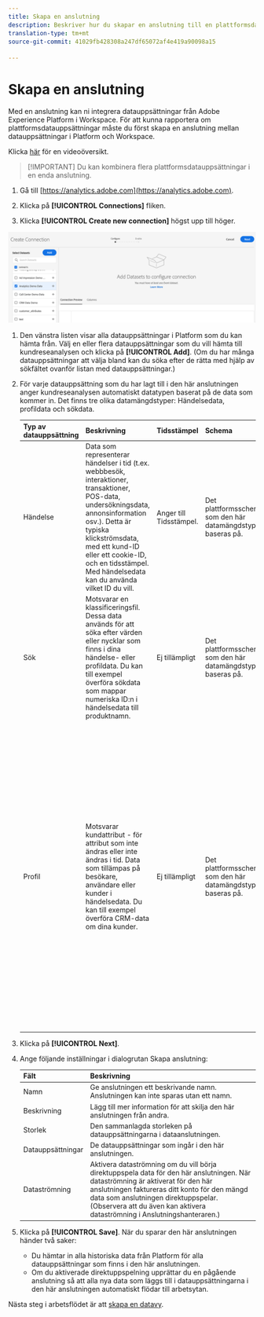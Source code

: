 ```yaml
---
title: Skapa en anslutning
description: Beskriver hur du skapar en anslutning till en plattformsdatauppsättning i kundreseanalysen.
translation-type: tm+mt
source-git-commit: 41029fb428308a247df65072af4e419a90098a15

---
```



# Skapa en anslutning

Med en anslutning kan ni integrera datauppsättningar från Adobe Experience Platform i Workspace. För att kunna rapportera om plattformsdatauppsättningar måste du först skapa en anslutning mellan datauppsättningar i Platform och Workspace.

Klicka [här](https://docs.adobe.com/content/help/en/platform-learn/tutorials/cja/connecting-customer-journey-analytics-to-data-sources-in-platform.html) för en videoöversikt.

>[!IMPORTANT] Du kan kombinera flera plattformsdatauppsättningar i en enda anslutning.

1. Gå till [https://analytics.adobe.com](https://analytics.adobe.com).

1. Klicka på **[!UICONTROL Connections]** fliken.

1. Klicka **[!UICONTROL Create new connection]** högst upp till höger.

![Skapa anslutning](assets/create-connection.png)

1. Den vänstra listen visar alla datauppsättningar i Platform som du kan hämta från. Välj en eller flera datauppsättningar som du vill hämta till kundreseanalysen och klicka på **[!UICONTROL Add]**. (Om du har många datauppsättningar att välja bland kan du söka efter de rätta med hjälp av sökfältet ovanför listan med datauppsättningar.)

1. För varje datauppsättning som du har lagt till i den här anslutningen anger kundreseanalysen automatiskt datatypen baserat på de data som kommer in. Det finns tre olika datamängdstyper: Händelsedata, profildata och sökdata.

   | Typ av datauppsättning | Beskrivning | Tidsstämpel | Schema | Person-ID |
   |---|---|---|---|---|
   | Händelse | Data som representerar händelser i tid (t.ex. webbbesök, interaktioner, transaktioner, POS-data, undersökningsdata, annonsinformation osv.). Detta är typiska klickströmsdata, med ett kund-ID eller ett cookie-ID, och en tidsstämpel. Med händelsedata kan du använda vilket ID du vill. | Anger till Tidsstämpel. | Det plattformsschema som den här datamängdstypen baseras på. | Ej tillämpligt |
   | Sök | Motsvarar en klassificeringsfil. Dessa data används för att söka efter värden eller nycklar som finns i dina händelse- eller profildata. Du kan till exempel överföra sökdata som mappar numeriska ID:n i händelsedata till produktnamn. | Ej tillämpligt | Det plattformsschema som den här datamängdstypen baseras på. | Ej tillämpligt |
   | Profil | Motsvarar kundattribut - för attribut som inte ändras eller inte ändras i tid. Data som tillämpas på besökare, användare eller kunder i händelsedata. Du kan till exempel överföra CRM-data om dina kunder. | Ej tillämpligt | Det plattformsschema som den här datamängdstypen baseras på. | Du kan välja vilket person-ID du vill inkludera. Varje datauppsättning som definieras i Adobe Experience Platform har en egen uppsättning med ett eller flera definierade person-ID, till exempel cookie-ID, Stitched ID, User ID, Tracking Code, osv.<br>![Person](assets/person-id.png)**IDNote **: Om du skapar en anslutning som innehåller datauppsättningar med olika ID:n, återspeglas detta i rapporten. Om du verkligen vill sammanfoga datauppsättningar måste du använda samma person-ID. |

1. Klicka på **[!UICONTROL Next]**.

1. Ange följande inställningar i dialogrutan Skapa anslutning:

   | Fält | Beskrivning |
   |---|---|
   | Namn | Ge anslutningen ett beskrivande namn. Anslutningen kan inte sparas utan ett namn. |
   | Beskrivning | Lägg till mer information för att skilja den här anslutningen från andra. |
   | Storlek | Den sammanlagda storleken på datauppsättningarna i dataanslutningen. |
   | Datauppsättningar | De datauppsättningar som ingår i den här anslutningen. |
   | Dataströmning | Aktivera dataströmning om du vill börja direktuppspela data för den här anslutningen. När dataströmning är aktiverat för den här anslutningen faktureras ditt konto för den mängd data som anslutningen direktuppspelar. (Observera att du även kan aktivera dataströmning i Anslutningshanteraren.) |

1. Klicka på **[!UICONTROL Save]**. När du sparar den här anslutningen händer två saker:

   * Du hämtar in alla historiska data från Platform för alla datauppsättningar som finns i den här anslutningen.
   * Om du aktiverade direktuppspelning upprättar du en pågående anslutning så att alla nya data som läggs till i datauppsättningarna i den här anslutningen automatiskt flödar till arbetsytan.

Nästa steg i arbetsflödet är att [skapa en datavy](/help/data-views/create-dataview.md).
